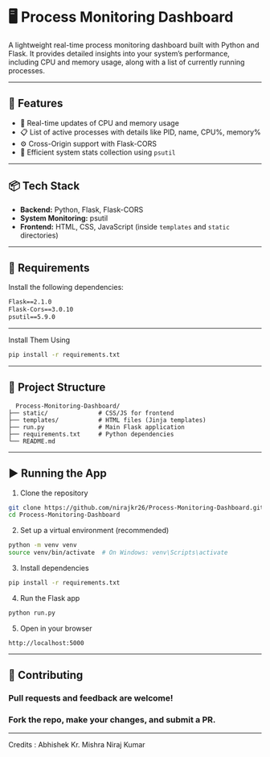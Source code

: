 # 🖥️ Process Monitoring Dashboard

A lightweight real-time process monitoring dashboard built with Python and Flask. It provides detailed insights into your system’s performance, including CPU and memory usage, along with a list of currently running processes.

---

## 🚀 Features

- 🔄 Real-time updates of CPU and memory usage  
- 📋 List of active processes with details like PID, name, CPU%, memory%  
- ⚙️ Cross-Origin support with Flask-CORS  
- 🧠 Efficient system stats collection using `psutil`

---

## 📦 Tech Stack

- **Backend:** Python, Flask, Flask-CORS  
- **System Monitoring:** psutil  
- **Frontend:** HTML, CSS, JavaScript (inside `templates` and `static` directories)

---

## 🐍 Requirements

Install the following dependencies:

```txt
Flask==2.1.0  
Flask-Cors==3.0.10  
psutil==5.9.0  
```
---

Install Them Using

```bash
pip install -r requirements.txt
```
---
## 📂 Project Structure

```plaintext
  Process-Monitoring-Dashboard/
├── static/              # CSS/JS for frontend
├── templates/           # HTML files (Jinja templates)
├── run.py               # Main Flask application
├── requirements.txt     # Python dependencies
└── README.md
```
---
## ▶️ Running the App

1. Clone the repository
```bash
git clone https://github.com/nirajkr26/Process-Monitoring-Dashboard.git
cd Process-Monitoring-Dashboard
```
2. Set up a virtual environment (recommended)
```bash
python -m venv venv
source venv/bin/activate  # On Windows: venv\Scripts\activate
```
3. Install dependencies
```bash
pip install -r requirements.txt
```
4. Run the Flask app
```bash
python run.py
```
5. Open in your browser
```link
http://localhost:5000
```
---
## 🤝 Contributing
  ### Pull requests and feedback are welcome!
  ### Fork the repo, make your changes, and submit a PR.
---
Credits : 
Abhishek Kr. Mishra
Niraj Kumar
